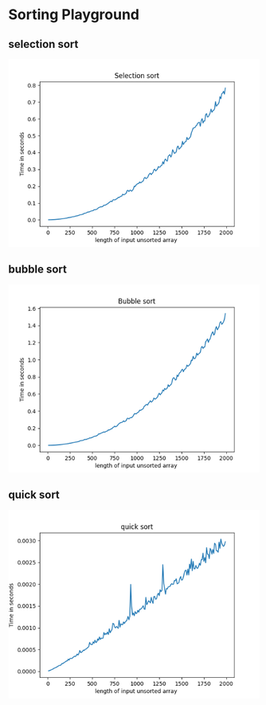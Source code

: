 # Sorting Playground

## selection sort

<p align="center">
<img src="images/selection_sort.png">
</p>

## bubble sort

<p align="center">
<img src="images/bubble_sort.png">
</p>

## quick sort

<p align="center">
<img src="images/quick_sort.png">
</p>
